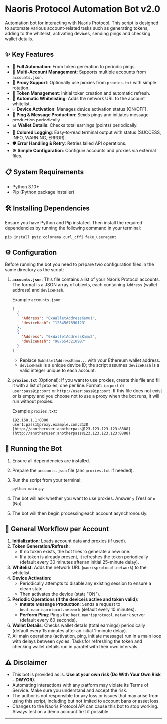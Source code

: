 
# Naoris Protocol Automation Bot v2.0


Automation bot for interacting with Naoris Protocol.
This script is designed to automate various account-related tasks such as generating tokens, adding to the whitelist, activating devices, sending pings and checking wallet details.

## ✨ Key Features

* 🤖 **Full Automation**: From token generation to periodic pings.
* 👥 **Multi-Account Management**: Supports multiple accounts from `accounts.json`.
* 🔄 **Proxy Support**: Optionally use proxies from `proxies.txt` with simple rotation.
* 🔑 **Token Management**: Initial token creation and automatic refresh.
* 📝 **Automatic Whitelisting**: Adds the network URL to the account whitelist.
* 💡 **Device Activation**: Manages device activation status (ON/OFF).
* 💓 **Ping & Message Production**: Sends pings and initiates message production periodically.
* 📊 **Wallet Details**: Checks total earnings (points) periodically.
* 🎨 **Colored Logging**: Easy‑to‑read terminal output with status (SUCCESS, INFO, WARNING, ERROR).
* 🛡️ **Error Handling & Retry**: Retries failed API operations.
* ⚙️ **Simple Configuration**: Configure accounts and proxies via external files.

## 📋 System Requirements

* Python 3.10+
* Pip (Python package installer)

## 🛠️ Installing Dependencies

Ensure you have Python and Pip installed. Then install the required dependencies by running the following command in your terminal:

```bash
pip install pytz colorama curl_cffi fake_useragent
```

## ⚙️ Configuration

Before running the bot you need to prepare two configuration files in the same directory as the script:

1.  **`accounts.json`**:
    This file contains a list of your Naoris Protocol accounts. The format is a JSON array of objects, each containing `Address` (wallet address) and `deviceHash`.

    Example `accounts.json`:
    ```json
    [
      {
        "Address": "0xWalletAddressKamu1",
        "deviceHash": "1234567890123"
      },
      {
        "Address": "0xWalletAddressKamu2",
        "deviceHash": "9876543210987"
      }
    ]
    ```
    * Replace `0xWalletAddressKamu...` with your Ethereum wallet address.
    * `deviceHash` is a unique device ID; the script assumes `deviceHash` is a valid integer unique to each account.

2.  **`proxies.txt`** (Optional):
    If you want to use proxies, create this file and fill it with a list of proxies, one per line.
    Format: `ip:port` or `user:pass@ip:port` or `http://user:pass@ip:port`.
    If this file does not exist or is empty and you choose not to use a proxy when the bot runs, it will run without proxies.

    Example `proxies.txt`:
    ```
    192.168.1.1:8080
    user1:pass1@proxy.example.com:3128
    [http://anotheruser:anotherpass@123.123.123.123:8888](http://anotheruser:anotherpass@123.123.123.123:8888)
    ```

## 🚀 Running the Bot

1.  Ensure all dependencies are installed.
2.  Prepare the `accounts.json` file (and `proxies.txt` if needed).
3.  Run the script from your terminal:

    ```bash
    python main.py
    ```

4.  The bot will ask whether you want to use proxies. Answer `y` (Yes) or `n` (No).
5.  The bot will then begin processing each account asynchronously.

## 📜 General Workflow per Account

1.  **Initialization**: Loads account data and proxies (if used).
2.  **Token Generation/Refresh**:
    * If no token exists, the bot tries to generate a new one.
    * If a token is already present, it refreshes the token periodically (default every 30 minutes after an initial 25-minute delay).
3.  **Whitelist**: Adds the network URL (`naorisprotocol.network`) to the whitelist.
4.  **Device Activation**:
    * Periodically attempts to disable any existing session to ensure a clean state.
    * Then activates the device (state "ON").
5.  **Periodic Operations (if the device is active and token valid)**:
    * **Initiate Message Production**: Sends a request to `beat.naorisprotocol.network` (default every 10 minutes).
    * **Perform Ping**: Pings the `beat.naorisprotocol.network` server (default every 60 seconds).
6.  **Wallet Details**: Checks wallet details (total earnings) periodically (default every 15 minutes after an initial 1-minute delay).
7.  All main operations (activation, ping, initiate message) run in a main loop with delays between cycles. Tasks for refreshing the token and checking wallet details run in parallel with their own intervals.

## ⚠️ Disclaimer

* This bot is provided as is. **Use at your own risk (Do With Your Own Risk - DWYOR).**
* Automating interactions with any platform may violate its Terms of Service. Make sure you understand and accept the risk.
* The author is not responsible for any loss or issues that may arise from using this script, including but not limited to account bans or asset loss.
* Changes to the Naoris Protocol API can cause this bot to stop working. Always test on a demo account first if possible.


---
